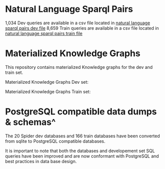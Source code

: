 # Natural Language Sparql Pairs
1,034 Dev queries are available in a csv file located in [natural language sparql pairs dev file](dev_nl_sparql.csv)
8,659 Train queries are available in a csv file located in [natural language sparql pairs train file]()

# Materialized Knowledge Graphs

This repository contains materialized Knowledge graphs for the dev and train set. 

Materialized Knowledge Graphs Dev set:

Materialized Knowledge Graphs Train set:


# PostgreSQL compatible data dumps & schemas^
The 20 Spider dev databases and 166 train databases have been converted from sqlite to PostgreSQL compatible databases. 

It is important to note that both the databases and developement set SQL queries have been improved and are now conformant with PostgreSQL and best practices in data base design.






